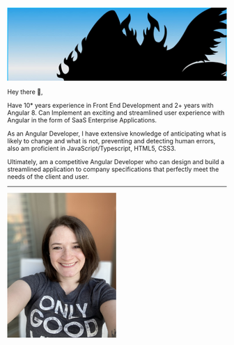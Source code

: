 <!-- ### Hi there 👋 -->


<!--
**MysticBlaze085/MysticBlaze085** is a ✨ _special_ ✨ repository because its `README.md` (this file) appears on your GitHub profile.

Here are some ideas to get you started:

- 🔭 I’m currently working on ...
- 🌱 I’m currently learning ...
- 👯 I’m looking to collaborate on ...
- 🤔 I’m looking for help with ...
- 💬 Ask me about ...
- 📫 How to reach me: ...
- 😄 Pronouns: ...
- ⚡ Fun fact: ...
-->


[![Header](https://raw.githubusercontent.com/MysticBlaze085/MysticBlaze085/master/IMG_4445.jpg "Header")](https://seerblazesolutions.com/)

Hey there 👋,

Have 10* years experience in Front End Development and 2+ years with Angular 8. Can Implement an exciting and streamlined user experience with Angular in the form of SaaS Enterprise Applications.

As an Angular Developer, I have extensive knowledge of anticipating what is likely to change and what is not, preventing and detecting human errors, also am proficient in JavaScript/Typescript, HTML5, CSS3.

Ultimately, am a competitive Angular Developer who can design and build a streamlined application to company specifications that perfectly meet the needs of the client and user.

  ---
 
 <p>
  <img width="250" align='left' src="https://raw.githubusercontent.com/MysticBlaze085/MysticBlaze085/master/IMG_3570.jpg">
</p>

<!-- I create blog posts and open source packages mainly about python and data engineering.  I have a passion for learning and sharing my knowledge with others a public as possible.  You can see a full list of what I am up to on [seerblazesolutions.com](seerblazesolutions.com).  If you found value in something I have created, please feel free to send a [tip](https://www.buymeacoffee.com/bBdtMQO), give me a shout out [@_waylonwalker](https://twitter.com/_waylonwalker), give some ♥ on [DEV.to/waylonwalker](https://dev.to/waylonwalker), or sign up for my newsletter  at waylonwalker.com/newsletter  I would love to see you join. -->
